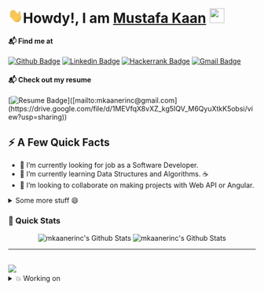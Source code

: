 <h1> <img src="https://raw.githubusercontent.com/ABSphreak/ABSphreak/master/gifs/Hi.gif" width="30px" height="30px">Howdy!, I am <a href="https://github.com/mkaanerinc">Mustafa Kaan</a> <img src="https://emojis.slackmojis.com/emojis/images/1531849430/4246/blob-sunglasses.gif?1531849430" width="30px" height="30px"></h1>
</h1>

#### 📬 Find me at
[![Github Badge](http://img.shields.io/badge/-Github-black?style=flat&logo=github&link=https://github.com/mkaanerinc/)](https://github.com/mkaanerinc/) 
[![Linkedin Badge](https://img.shields.io/badge/-LinkedIn-blue?style=flat&logo=Linkedin&logoColor=white&link=https://www.linkedin.com/in/mkaanerinc/)](https://www.linkedin.com/in/mkaanerinc)
[![Hackerrank Badge](https://img.shields.io/badge/-Hackerrank-2EC866?style=flat&logo=HackerRank&logoColor=white&link=https://www.hackerrank.com/mkaanerinc)](https://www.hackerrank.com/mkaanerinc)
[![Gmail Badge](https://img.shields.io/badge/-Gmail-d14836?style=flat&logo=Gmail&logoColor=white&link=mailto:mkaanerinc@gmail.com)](mailto:mkaanerinc@gmail.com)

#### 📬 Check out my resume
[![Resume Badge](https://img.shields.io/badge/-Resume-d14836?style=flat&logo=Resume&logoColor=white&link=[mailto:mkaanerinc@gmail.com](https://drive.google.com/file/d/1MEVfqX8vXZ_kg5IQV_M6QyuXtkK5obsi/view?usp=sharing))]([mailto:mkaanerinc@gmail.com](https://drive.google.com/file/d/1MEVfqX8vXZ_kg5IQV_M6QyuXtkK5obsi/view?usp=sharing))
## ⚡️ A Few Quick Facts

- 🔭 I’m currently looking for job as a Software Developer.
- 🌱 I’m currently learning Data Structures and Algorithms. ☕
- 👯 I’m looking to collaborate on making projects with Web API or Angular.

<details>
    <summary>Some more stuff 😄</summary>
  
  ### ⚙️ Some Tool and Tech I use
  ![C#](https://img.shields.io/badge/C%23-%23239120.svg?style=flat&logo=c-sharp&logoColor=white)&nbsp;
  ![.Net](https://img.shields.io/badge/.NET-5C2D91?style=flat&logo=.net&logoColor=white)&nbsp;
  ![REST API](https://img.shields.io/badge/REST%20API-02569B.svg?&style=flat&logo=rest&logoColor=white)&nbsp;
  ![Postman](https://img.shields.io/badge/Postman-FF6C37?style=flat&logo=postman&logoColor=white)&nbsp;
  ![Swagger](https://img.shields.io/badge/-Swagger-%23Clojure?style=flat&logo=swagger&logoColor=white)&nbsp;
  ![MicrosoftSQLServer](https://img.shields.io/badge/Microsoft%20SQL%20Server-CC2927?style=flat&logo=microsoft%20sql%20server&logoColor=white)&nbsp;
  ![Oracle SQL](https://img.shields.io/badge/Oracle%20SQL-F80000?style=flat&logo=oracle&logoColor=white)&nbsp;
  ![Unit Test](https://img.shields.io/badge/Unit%20Test-F80000?style=flat&logo=unittest&logoColor=white)&nbsp;
  ![HTML5](https://img.shields.io/badge/HTML5-%23E34F26.svg?style=flat&logo=html5&logoColor=white)&nbsp;
  ![CSS3](https://img.shields.io/badge/CSS3-%231572B6.svg?&style=flat&logo=css3&logoColor=white)&nbsp;
  ![JavaScript](https://img.shields.io/badge/JAVASCRIPT-323330.svg?&style=flat&logo=javascript&logoColor=%23F7DF1E)&nbsp;
  ![TypeScript](https://img.shields.io/badge/TypeScript-%23007ACC.svg?style=flat&logo=typescript&logoColor=white)&nbsp;
  ![Angular](https://img.shields.io/badge/Angular-%23DD0031.svg?style=flat&logo=angular&logoColor=white)&nbsp;
  ![Bootstrap](https://img.shields.io/badge/Bootstrap-%23563D7C.svg?style=flat&logo=bootstrap&logoColor=white)&nbsp;
  ![Git](https://img.shields.io/badge/Git-%23F05033.svg?&style=flat&logo=git&logoColor=white)&nbsp;
  ![GitHub](https://img.shields.io/badge/GitHub-%23121011.svg?&style=flat&logo=github&logoColor=white)&nbsp;
  ![Visual Studio](https://img.shields.io/badge/Visual%20Studio-5C2D91.svg?style=flat&logo=visual-studio&logoColor=white)&nbsp;
  ![VSCode](https://img.shields.io/badge/VSCODE-007ACC.svg?&style=flat&logo=visual-studio-code)&nbsp;
  </details>


### 🚀 Quick Stats

<p align="center">
<img width="50%" height="150" src="https://github-readme-stats.vercel.app/api?username=mkaanerinc&show_icons=true&line_height=21&theme=react" alt="mkaanerinc's Github Stats" />
<img width="35%" height="150" src="https://github-readme-stats.vercel.app/api/top-langs/?username=mkaanerinc&theme=react&line_height=27&layout=compact" alt="mkaanerinc's Github Stats" />
    
 <hr></hr>

<br>
<img src="https://github.com/SP-XD/SP-XD/blob/main/images/dino_rounded.gif?raw=true" href="https://github.com/SP-XD" />

<details>
<summary> 💥 Working on </summary>

</p>

<a href="https://github.com/mkaanerinc/CarRentalProject">
  <img align="center" src="https://github-readme-stats.vercel.app/api/pin/?username=mkaanerinc&repo=CarRentalProject&show_owner=true&theme=react" />
</a>
<a href="https://github.com/mkaanerinc/FinalProject">
  <img align="center" src="https://github-readme-stats.vercel.app/api/pin/?username=mkaanerinc&repo=FinalProject&show_owner=true&theme=react" />
</a>
<a href="https://github.com/mkaanerinc/Graduation-Project-Angular-I">
  <img align="center" src="https://github-readme-stats.vercel.app/api/pin/?username=mkaanerinc&repo=Graduation-Project-Angular-I&show_owner=true&theme=react" />
</a>
</details>

